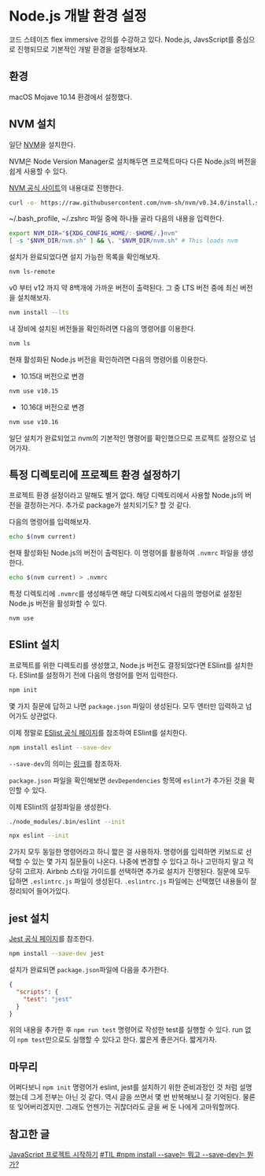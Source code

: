 # Node.js 개발 환경 설정

코드 스테이즈 flex immersive 강의를 수강하고 있다.
Node.js, JavsScript를 중심으로 진행되므로 기본적인 개발 환경을 설정해보자.

## 환경

macOS Mojave 10.14 환경에서 설정했다.

## NVM 설치

일단 [NVM](https://github.com/nvm-sh/nvm/blob/master/README.md)을 설치한다.

NVM은 Node Version Manager로 설치해두면 프로젝트마다 다른 Node.js의 버전을 쉽게 사용할 수 있다.

[NVM 공식 사이트](https://github.com/nvm-sh/nvm/blob/master/README.md)의 내용대로 진행한다.

```sh
curl -o- https://raw.githubusercontent.com/nvm-sh/nvm/v0.34.0/install.sh | bash
```

~/.bash_profile, ~/.zshrc 파일 중에 하나들 골라 다음의 내용을 입력한다.

```sh
export NVM_DIR="${XDG_CONFIG_HOME/:-$HOME/.}nvm"
[ -s "$NVM_DIR/nvm.sh" ] && \. "$NVM_DIR/nvm.sh" # This loads nvm
```

설치가 완료되었다면 설지 가능한 목록을 확인해보자.

```sh
nvm ls-remote
```

v0 부터 v12 까지 약 8백개에 가까운 버전이 출력된다.
그 중 LTS 버전 중에 최신 버전을 설치해보자.

```sh
nvm install --lts
```

내 장비에 설치된 버전들을 확인하려면 다음의 명령어를 이용한다.

```sh
nvm ls
```

현재 활성화된 Node.js 버전을 확인하려면 다음의 명령어를 이용한다.

- 10.15대 버전으로 변경

```sh
nvm use v10.15
```

- 10.16대 버전으로 변경

```sh
nvm use v10.16
```

일단 설치가 완료되었고 nvm의 기본적인 명령어를 확인했으므로 프로젝트 설정으로 넘어가자.

## 특정 디렉토리에 프로젝트 환경 설정하기

프로젝트 환경 설정이라고 말해도 별거 없다. 해당 디렉토리에서 사용할 Node.js의 버전을 결정하는거다.
추가로 package가 설치되기도? 할 것 같다.

다음의 명령어를 입력해보자.

```sh
echo $(nvm current)
```

현재 활성화된 Node.js의 버전이 출력된다.
이 명령어를 활용하여 `.nvmrc` 파일을 생성한다.

```sh
echo $(nvm current) > .nvmrc
```

특정 디렉토리에 `.nvmrc`를 생성해두면 해당 디렉토리에서 다음의 명령어로 설정된 Node.js 버전을 활성화할 수 있다.

```sh
nvm use
```

## ESlint 설치

프로젝트를 위한 디렉토리를 생성했고, Node.js 버전도 결정되었다면 ESlint를 설치한다.
ESlint를 설정하기 전에 다음의 명령어를 먼저 입력한다.

```sh
npm init
```

몇 가지 질문에 답하고 나면 `package.json` 파일이 생성된다.
모두 엔터만 입력하고 넘어가도 상관없다.

이제 정말로 [ESlist 공식 페이지](https://eslint.org/docs/user-guide/getting-started)를 참조하여 ESlint를 설치한다.

```sh
npm install eslint --save-dev
```

`--save-dev`의 의미는 [링크](http://ohyecloudy.com/ddiary/2016/09/04/til-npm-install-save-or-save-dev/)를 참조하자.

`package.json` 파일을 확인해보면 `devDependencies` 항목에 `eslint`가 추가된 것을 확인할 수 있다.

이제 ESlint의 설정파일을 생성한다.

```sh
./node_modules/.bin/eslint --init
```

```sh
npx eslint --init
```

2가지 모두 동일한 명령어라고 하니 짧은 걸 사용하자.
명령어를 입력하면 키보드로 선택할 수 있는 몇 가지 질문들이 나온다.
나중에 변경할 수 있다고 하나 고민하지 말고 적당히 고르자.
Airbnb 스타일 가이드를 선택하면 추가로 설치가 진행된다.
질문에 모두 답하면 `.eslintrc.js` 파일이 생성된다.
`.eslintrc.js` 파일에는 선택했던 내용들이 잘 정리되어 들어가있다.

## jest 설치

[Jest 공식 페이지](https://jestjs.io/docs/en/getting-started.html)를 참조한다.

```sh
npm install --save-dev jest
```

설치가 완료되면 `package.json`파일에 다음을 추가한다.

```json
{
  "scripts": {
    "test": "jest"
  }
}
```

위의 내용을 추가한 후 `npm run test` 명령어로 작성한 test를 실행할 수 있다.
run 없이 `npm test`만으로도 실행할 수 있다고 한다. 짧은게 좋은거다. 짧게가자.

## 마무리

어쩌다보니 `npm init` 명령어가 eslint, jest를 설치하기 위한 준비과정인 것 처럼 설명했는데 그게 전부는 아닌 것 같다.
역시 글을 쓰면서 몇 번 반복해보니 잘 기억된다. 물론 또 잊어버리겠지만.
그래도 언젠가는 귀찮더라도 글을 써 둔 나에게 고마워할꺼다.

## 참고한 글

[JavaScript 프로젝트 시작하기](https://github.com/ahastudio/til/blob/master/javascript/20181212-setup-javascript-project.md)
[#TIL #npm install --save는 뭐고 --save-dev는 뭔가?](http://ohyecloudy.com/ddiary/2016/09/04/til-npm-install-save-or-save-dev/)
